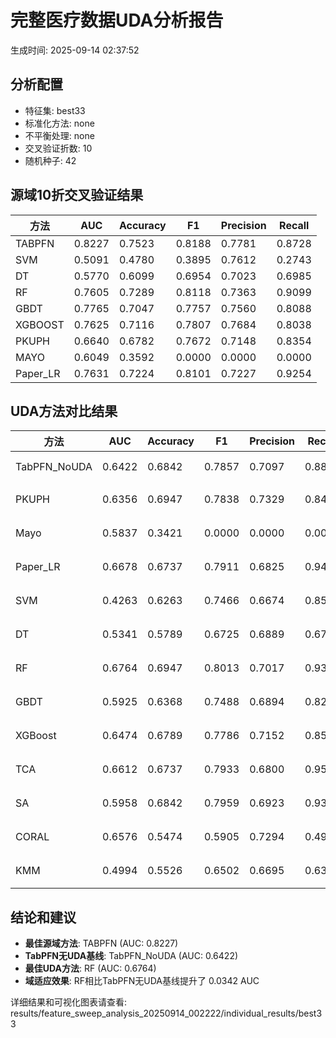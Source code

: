 # 完整医疗数据UDA分析报告

生成时间: 2025-09-14 02:37:52

## 分析配置

- 特征集: best33
- 标准化方法: none
- 不平衡处理: none
- 交叉验证折数: 10
- 随机种子: 42

## 源域10折交叉验证结果

| 方法 | AUC | Accuracy | F1 | Precision | Recall |
|------|-----|----------|----|-----------| -------|
| TABPFN | 0.8227 | 0.7523 | 0.8188 | 0.7781 | 0.8728 |
| SVM | 0.5091 | 0.4780 | 0.3895 | 0.7612 | 0.2743 |
| DT | 0.5770 | 0.6099 | 0.6954 | 0.7023 | 0.6985 |
| RF | 0.7605 | 0.7289 | 0.8118 | 0.7363 | 0.9099 |
| GBDT | 0.7765 | 0.7047 | 0.7757 | 0.7560 | 0.8088 |
| XGBOOST | 0.7625 | 0.7116 | 0.7807 | 0.7684 | 0.8038 |
| PKUPH | 0.6640 | 0.6782 | 0.7672 | 0.7148 | 0.8354 |
| MAYO | 0.6049 | 0.3592 | 0.0000 | 0.0000 | 0.0000 |
| Paper_LR | 0.7631 | 0.7224 | 0.8101 | 0.7227 | 0.9254 |

## UDA方法对比结果

| 方法 | AUC | Accuracy | F1 | Precision | Recall | 类型 |
|------|-----|----------|----|-----------| -------|------|
| TabPFN_NoUDA | 0.6422 | 0.6842 | 0.7857 | 0.7097 | 0.8800 | TabPFN基线 |
| PKUPH | 0.6356 | 0.6947 | 0.7838 | 0.7329 | 0.8474 | 传统基线 |
| Mayo | 0.5837 | 0.3421 | 0.0000 | 0.0000 | 0.0000 | 传统基线 |
| Paper_LR | 0.6678 | 0.6737 | 0.7911 | 0.6825 | 0.9429 | 传统基线 |
| SVM | 0.4263 | 0.6263 | 0.7466 | 0.6674 | 0.8558 | 机器学习基线 |
| DT | 0.5341 | 0.5789 | 0.6725 | 0.6889 | 0.6705 | 机器学习基线 |
| RF | 0.6764 | 0.6947 | 0.8013 | 0.7017 | 0.9353 | 机器学习基线 |
| GBDT | 0.5925 | 0.6368 | 0.7488 | 0.6894 | 0.8244 | 机器学习基线 |
| XGBoost | 0.6474 | 0.6789 | 0.7786 | 0.7152 | 0.8564 | 机器学习基线 |
| TCA | 0.6612 | 0.6737 | 0.7933 | 0.6800 | 0.9520 | UDA方法 |
| SA | 0.5958 | 0.6842 | 0.7959 | 0.6923 | 0.9360 | UDA方法 |
| CORAL | 0.6576 | 0.5474 | 0.5905 | 0.7294 | 0.4960 | UDA方法 |
| KMM | 0.4994 | 0.5526 | 0.6502 | 0.6695 | 0.6320 | UDA方法 |

## 结论和建议

- **最佳源域方法**: TABPFN (AUC: 0.8227)
- **TabPFN无UDA基线**: TabPFN_NoUDA (AUC: 0.6422)
- **最佳UDA方法**: RF (AUC: 0.6764)
- **域适应效果**: RF相比TabPFN无UDA基线提升了 0.0342 AUC

详细结果和可视化图表请查看: results/feature_sweep_analysis_20250914_002222/individual_results/best33